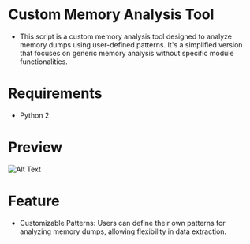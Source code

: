 # Custom Memory Analysis Tool

* This script is a custom memory analysis tool designed to analyze memory dumps using user-defined patterns. It's a simplified version that focuses on generic memory analysis without specific module functionalities.

# Requirements

* Python 2

# Preview

![Alt Text](images/image1.PNG)

# Feature

* Customizable Patterns: Users can define their own patterns for analyzing memory dumps, allowing flexibility in data extraction.
